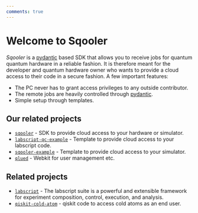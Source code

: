 ```yaml
---
comments: true
---
```


# Welcome to Sqooler

*Sqooler* is a [pydantic](https://docs.pydantic.dev/latest/) based SDK that allows you to receive jobs for quantum quantum hardware in a reliable fashion. It is therefore meant for the developer and quantum hardware owner who wants to provide a cloud access to their code in a secure fashion. A few important features:

- The PC never has to grant access privileges to any outside contributor.
- The remote jobs are heavily controlled through [pydantic](https://docs.pydantic.dev/latest/).
- Simple setup through templates.

## Our related projects
* [``sqooler``](https://github.com/alqor-ug/sqooler) - SDK to provide cloud access to your hardware or simulator.
* [``labscript-qc-example``](https://github.com/Alqor-UG/labscript-qc-example) - Template to provide cloud access to your labscript code.
* [``sqooler-example``](https://github.com/Alqor-UG/sqooler-example) - Template to provide cloud access to your simulator.
* [``qlued``](https://github.com/alqor-ug/qlued) - Webkit for user management etc.


## Related projects

* [``labscript``](https://github.com/labscript-suite) - The labscript suite is a powerful and extensible framework for experiment composition, control, execution, and analysis.
* [``qiskit-cold-atom``](https://github.com/Qiskit-Extensions/qiskit-cold-atom) - qiskit code to access cold atoms as an end user.